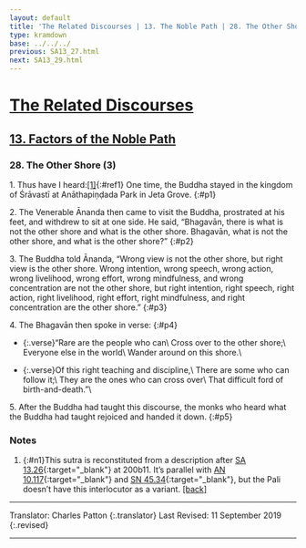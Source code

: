 ```yaml
---
layout: default
title: 'The Related Discourses | 13. The Noble Path | 28. The Other Shore (3)'
type: kramdown
base: ../../../
previous: SA13_27.html
next: SA13_29.html
---
```


# [The Related Discourses](../index.html)
## [13. Factors of the Noble Path](index.html)
### 28. The Other Shore (3)

1\. Thus have I heard:[\[1\]](#n1){:#ref1} One time, the Buddha stayed in the kingdom of Śrāvastī at Anāthapiṇḍada Park in Jeta Grove.
{:#p1}

2\. The Venerable Ānanda then came to visit the Buddha, prostrated at his feet, and withdrew to sit at one side. He said, “Bhagavān, there is what is not the other shore and what is the other shore. Bhagavān, what is not the other shore, and what is the other shore?”
{:#p2}

3\. The Buddha told Ānanda, “Wrong view is not the other shore, but right view is the other shore. Wrong intention, wrong speech, wrong action, wrong livelihood, wrong effort, wrong mindfulness, and wrong concentration are not the other shore, but right intention, right speech, right action, right livelihood, right effort, right mindfulness, and right concentration are the other shore.”
{:#p3}

4\. The Bhagavān then spoke in verse:
{:#p4}

* {:.verse}“Rare are the people who can\\
Cross over to the other shore;\\
Everyone else in the world\\
Wander around on this shore.\\

* {:.verse}Of this right teaching and discipline,\\
There are some who can follow it;\\
They are the ones who can cross over\\
That difficult ford of birth-and-death.”\\

5\. After the Buddha had taught this discourse, the monks who heard what the Buddha had taught rejoiced and handed it down.
{:#p5}

### Notes

1. {:#n1}This sutra is reconstituted from a description after [SA 13.26](SA13_26.html){:target="_blank"} at 200b11. It’s parallel with [AN 10.117](https://suttacentral.net/an10.117){:target="_blank"} and [SN 45.34](https://suttacentral.net/sn45.34){:target="_blank"}, but the Pali doesn’t have this interlocutor as a variant. [\[back\]](#ref1)

---

Translator: Charles Patton
{:.translator}
Last Revised: 11 September 2019
{:.revised}

---